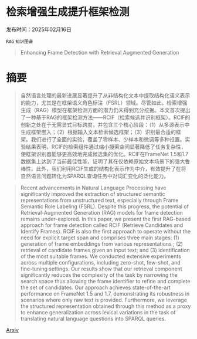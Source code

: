 # 检索增强生成提升框架检测

发布时间：2025年02月16日

`RAG` `知识图谱`

> Enhancing Frame Detection with Retrieval Augmented Generation

# 摘要

> 自然语言处理的最新进展显著提升了从非结构化文本中提取结构化语义表示的能力，尤其是在框架语义角色标注（FSRL）领域。尽管如此，检索增强生成（RAG）模型在框架检测方面的潜力仍未得到充分挖掘。本文首次提出了一种基于RAG的框架检测方法——RCIF（检索候选并识别框架）。RCIF的创新之处在于无需显式目标跨度，并包含三个核心阶段：（1）从多源表示中生成框架嵌入；（2）根据输入文本检索候选框架；（3）识别最合适的框架。我们进行了全面的实验，覆盖了零样本、少样本和微调等多种设置。实验结果表明，RCIF的检索组件通过缩小搜索空间显著降低了任务复杂性，使框架识别器能够更高效地完成候选集的优化。RCIF在FrameNet 1.5和1.7数据集上达到了当前最佳性能，证明了其在仅依赖原始文本场景下的强大鲁棒性。此外，我们利用RCIF生成的结构化表示作为中介，有效提升了在将自然语言问题转化为SPARQL查询任务中对词汇变化的泛化能力。


> Recent advancements in Natural Language Processing have significantly improved the extraction of structured semantic representations from unstructured text, especially through Frame Semantic Role Labeling (FSRL). Despite this progress, the potential of Retrieval-Augmented Generation (RAG) models for frame detection remains under-explored. In this paper, we present the first RAG-based approach for frame detection called RCIF (Retrieve Candidates and Identify Frames). RCIF is also the first approach to operate without the need for explicit target span and comprises three main stages: (1) generation of frame embeddings from various representations ; (2) retrieval of candidate frames given an input text; and (3) identification of the most suitable frames. We conducted extensive experiments across multiple configurations, including zero-shot, few-shot, and fine-tuning settings. Our results show that our retrieval component significantly reduces the complexity of the task by narrowing the search space thus allowing the frame identifier to refine and complete the set of candidates. Our approach achieves state-of-the-art performance on FrameNet 1.5 and 1.7, demonstrating its robustness in scenarios where only raw text is provided. Furthermore, we leverage the structured representation obtained through this method as a proxy to enhance generalization across lexical variations in the task of translating natural language questions into SPARQL queries.

[Arxiv](https://arxiv.org/abs/2502.12210)